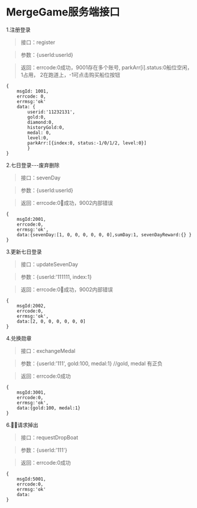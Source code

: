 MergeGame服务端接口
======
1.注册登录

>接口：register

>参数：{userId:userId}

>返回：errcode:0成功，9001存在多个账号, parkArr[i].status:0船位空闲，1占用， 2在跑道上，-1可点击购买船位按钮

    {
        msgId: 1001,
        errcode: 0,
        errmsg:'ok'
        data: {
            userid:'11232131',
            gold:0, 
            diamond:0, 
            historyGold:0, 
            medal: 0, 
            level:0,
            parkArr:[{index:0, status:-1/0/1/2, level:0}] 
            }
    }



2.七日登录---废弃删除

>接口：sevenDay

>参数：{userId:userId}

>返回：errcode:0成功，9002内部错误

    {
        msgId:2001,
        errcode:0,
        errmsg:'ok',
        data:{sevenDay:[1, 0, 0, 0, 0, 0, 0],sumDay:1, sevenDayReward:{} }
    }


3.更新七日登录

>接口：updateSevenDay

>参数：{userId:'111111, index:1}

>返回：errcode:0成功，9002内部错误

    {
        msgId:2002,
        errcode:0,
        errmsg:'ok',
        data:[2, 0, 0, 0, 0, 0, 0] 
    }


4.兑换勋章

>接口：exchangeMedal

>参数：{userId:'111', gold:100, medal:1} //gold, medal 有正负

>返回：errcode:0成功

    {
        msgId:3001,
        errcode:0,
        errmsg:'ok',
        data:{gold:100, medal:1}
    }




6.请求掉出
>接口：requestDropBoat

>参数：{userId:'111'}

>返回：errcode:0成功

    {
        msgId:5001,
        errcode:0,
        errmsg:'ok'
        data:
    }



